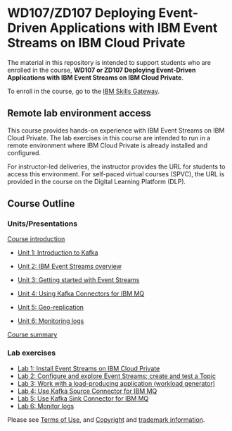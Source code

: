 # WD107/ZD107 Deploying Event-Driven Applications with IBM Event Streams on IBM Cloud Private

The material in this repository is intended to support students who are enrolled in the course, **WD107 or ZD107 Deploying Event-Driven Applications with IBM Event Streams on IBM Cloud Private**.

To enroll in the course, go to the [IBM Skills Gateway](https://www.ibm.com/services/learning/ites.wss/zz-en).

## Remote lab environment access

This course provides hands-on experience with IBM Event Streams on IBM Cloud Private. The lab exercises in this course are intended to run in a remote environment where IBM Cloud Private is already installed and configured.

For instructor-led deliveries, the instructor provides the URL for students to access this environment. For self-paced virtual courses (SPVC), the URL is provided in the course on the Digital Learning Platform (DLP). 

## Course Outline

### Units/Presentations

[Course introduction](PDFs/U00_CourseIntro.pdf)

* [Unit 1: Introduction to Kafka](PDFs/U01_IntroKafka.pdf)
 
* [Unit 2: IBM Event Streams overview](PDFs/U02_ESOverview.pdf)

* [Unit 3: Getting started with Event Streams](PDFs/U03_GettingStarted.pdf)

* [Unit 4: Using Kafka Connectors for IBM MQ](PDFs/U04_Connectors.pdf)

* [Unit 5: Geo-replication](PDFs/U05_GeoReplication.pdf)

* [Unit 6: Monitoring logs](PDFs/U06_Monitor.pdf)

[Course summary](PDFs/U07_CourseSummary.pdf)


### Lab exercises

* [Lab 1: Install Event Streams on IBM Cloud Private](Labs/Lab01-install.md)
* [Lab 2: Configure and explore Event Streams; create and test a Topic](Labs/Lab02-config.md)
* [Lab 3: Work with a load-producing application (workload generator)](Labs/Lab03-workload.md)
* [Lab 4: Use Kafka Source Connector for IBM MQ](Labs/Lab04-sourceconnect.md)
* [Lab 5: Use Kafka Sink Connector for IBM MQ](Labs/Lab05-sinkconnect.md)
* [Lab 6: Monitor logs](Labs/Lab06-monitor.md)

Please see [Terms of Use](https://www.ibm.com/legal), and [Copyright](Copyright.md) and [trademark information](Trademarks.md).